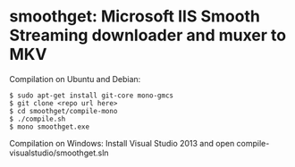 smoothget: Microsoft IIS Smooth Streaming downloader and muxer to MKV
=====================================================================

Compilation on Ubuntu and Debian:

    $ sudo apt-get install git-core mono-gmcs
    $ git clone <repo url here>
    $ cd smoothget/compile-mono
    $ ./compile.sh
    $ mono smoothget.exe

Compilation on Windows:
    Install Visual Studio 2013 and open compile-visualstudio/smoothget.sln